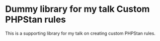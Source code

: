 # Dummy library for my talk Custom PHPStan rules

This is a supporting library for my talk on creating custom PHPStan rules. 


